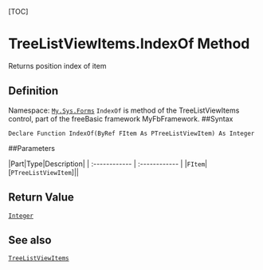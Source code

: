 [TOC]
# TreeListViewItems.IndexOf Method
Returns position index of item
## Definition
Namespace: [`My.Sys.Forms`](My.Sys.Forms.md)
`IndexOf` is method of the TreeListViewItems control, part of the freeBasic framework MyFbFramework.
##Syntax
```freeBasic
Declare Function IndexOf(ByRef FItem As PTreeListViewItem) As Integer
```

##Parameters

|Part|Type|Description|
| :------------ | :------------ |
|`FItem`|[`PTreeListViewItem`]||

## Return Value
[`Integer`]("https://www.freebasic.net/wiki/KeyPgInteger")
## See also
[`TreeListViewItems`](TreeListViewItems.md)
